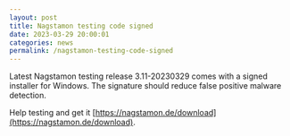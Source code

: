 ```yaml
---
layout: post
title: Nagstamon testing code signed
date: 2023-03-29 20:00:01
categories: news
permalink: /nagstamon-testing-code-signed
---
```


Latest Nagstamon testing release 3.11-20230329 comes with a signed installer for Windows.
The signature should reduce false positive malware detection.

Help testing and get it [https://nagstamon.de/download](https://nagstamon.de/download).

